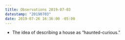 ```yaml
---
title: Observations 2019-07-03
datestamp: "20190703"
date: 2019-07-26 16:36:00 -05:00
---
```


- The idea of describing a house as “haunted-curious.”
